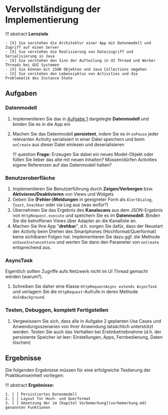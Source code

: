 # Vervollständigung der Implementierung


!!! abstract 
    **Lernziele**

    - [X] Sie verstehen die Architektur einer App mit Datenmodell und Zugriff auf einen Server
    - [X] Sie verstehen die Realisierung von Dateizugriff und Serialisierung in Java
    - [X] Sie verstehen den Sinn der Aufteilung in UI Thread und Worker Threads bei GUI Systemen
    - [X] Sie können mit JSON Objekten und Java Collections umgehen
    - [X] Sie verstehen den Lebenszyklus von Activities und die Problematik des Instance State

## Aufgaben

### Datenmodell

1. Implementieren Sie das in [Aufgabe 1](termin1.md) dargelegte **Datenmodell** und binden Sie es in die App ein
2. Machen Sie das Datenmodell **persistent**, indem Sie es in `onPause` jeder relevanten Activity serialisiert in einer Datei speichern und beim `onCreate` aus dieser Datei einlesen und deserialisieren
    
    !!! question
        **Frage:** Erzeugen Sie dabei ein neues Model-Objekt oder füllen Sie lieber das alte mit neuen Inhalten? Müssen/dürfen Activities eigene Referenzen auf das Datenmodell halten?

### Benutzeroberfläche
1. Implementieren Sie Benutzerführung durch **Zeigen/Verbergen** bzw. **Aktivieren/Deaktivieren** von Views und Widgets
2. Geben Sie **(Fehler-)Meldungen** in geeigneter Form als `AlertDialog`, `Toast`, `Snackbar` oder via Log aus (was wofür?)
3. Übernehmen Sie das Ergebnis des **Kanalscans** aus dem JSON-Ergebnis von `HttpRequest.execute` und
speichern Sie es im **Datenmodell**. Binden Sie die betroffenen Views über Adapter an die Kanalliste an.
1. Machen Sie Ihre App "**drehbar**", d.h. sorgen Sie dafür, dass der Neustart der Activity beim Drehen des Smartphones (Hochformat/Querformat) keine sichtbaren Folgen hat. Implementieren Sie dazu ggf. die Methode `onSaveInstanceState` und werten Sie dann den Parameter von `onCreate` entsprechend aus.


### AsyncTask
Eigentlich sollten Zugriffe aufs Netzwerk nicht im UI Thread gemacht werden (warum?). 

1. Schreiben Sie daher eine Klasse `HttpRequestAsync extends AsyncTask` und verlagern Sie die `HttpRequest`-Aufrufe in deren Methode `doInBackground`.


### Testen, Debuggen, komplett Fertigstellen
1. Vergewissern Sie sich, dass alle in Aufgabe 2 geplanten Use Cases und Anwendungsszenarien von Ihrer Anwendung tatsächlich unterstützt werden. Testen Sie auch das Verhalten bei Erstinbetriebnahme (d.h. der persistente Speicher ist leer: Einstellungen, Apps, Fernbedienung, Daten löschen)

## Ergebnisse

Die folgenden Ergebnisse müssen für eine erfolgreiche Testierung der Praktikumseinheit vorliegen:

!!! abstract
    __Ergebnisse:__

    1. [ ] Persistiertes Datenmodell
    2. [ ] Layout für Hoch- und Querformat
    3. [ ] Umsetzung der im [Kapitel Vorbemerkung](vorbemerkung.md) genannten Funktionen